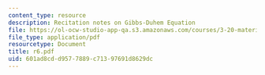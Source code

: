 ```yaml
---
content_type: resource
description: Recitation notes on Gibbs-Duhem Equation
file: https://ol-ocw-studio-app-qa.s3.amazonaws.com/courses/3-20-materials-at-equilibrium-sma-5111-fall-2003/601ad8cdd9577889c71397691d8629dc_r6.pdf
file_type: application/pdf
resourcetype: Document
title: r6.pdf
uid: 601ad8cd-d957-7889-c713-97691d8629dc
---
```

